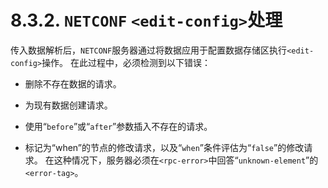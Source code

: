# 8.3.2. `NETCONF` `<edit-config>`处理

传入数据解析后，`NETCONF`服务器通过将数据应用于配置数据存储区执行`<edit-config>`操作。 在此过程中，必须检测到以下错误：

- 删除不存在数据的请求。

- 为现有数据创建请求。

- 使用“`before`”或“`after`”参数插入不存在的请求。

- 标记为“when”的节点的修改请求，以及“`when`”条件评估为“`false`”的修改请求。 在这种情况下，服务器必须在`<rpc-error>`中回答“`unknown-element`”的`<error-tag>`。
